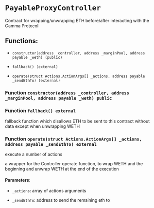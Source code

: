 # `PayableProxyController`

Contract for wrapping/unwrapping ETH before/after interacting with the Gamma Protocol

## Functions:

- `constructor(address _controller, address _marginPool, address payable _weth) (public)`

- `fallback() (external)`

- `operate(struct Actions.ActionArgs[] _actions, address payable _sendEthTo) (external)`

### Function `constructor(address _controller, address _marginPool, address payable _weth) public`

### Function `fallback() external`

fallback function which disallows ETH to be sent to this contract without data except when unwrapping WETH

### Function `operate(struct Actions.ActionArgs[] _actions, address payable _sendEthTo) external`

execute a number of actions

a wrapper for the Controller operate function, to wrap WETH and the beginning and unwrap WETH at the end of the execution

#### Parameters:

- `_actions`: array of actions arguments

- `_sendEthTo`: address to send the remaining eth to
